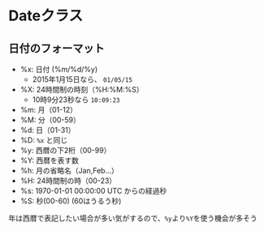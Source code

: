 # Dateクラス

## 日付のフォーマット

- %x: 日付 (%m/%d/%y)
  - 2015年1月15日なら、 `01/05/15`
- %X: 24時間制の時刻（%H:%M:%S）
  - 10時9分23秒なら `10:09:23`
- %m: 月（01-12）
- %M: 分（00-59）
- %d: 日（01-31）
- %D: `%x` と同じ
- %y: 西暦の下2桁（00-99）
- %Y: 西暦を表す数
- %h: 月の省略名（Jan,Feb...）
- %H: 24時間制の時（00-23）
- %s: 1970-01-01 00:00:00 UTC からの経過秒
- %S: 秒(00-60) (60はうるう秒)

年は西暦で表記したい場合が多い気がするので、`%y`より`%Y`を使う機会が多そう
